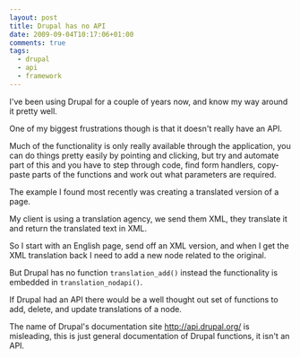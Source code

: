 ```yaml
---
layout: post
title: Drupal has no API
date: 2009-09-04T10:17:06+01:00
comments: true
tags:
  - drupal
  - api
  - framework
---
```


I've been using Drupal for a couple of years now, and know my way around it pretty well.

One of my biggest frustrations though is that it doesn't really have an API.

<!--more-->

Much of the functionality is only really available through the application, you can do things pretty easily by pointing and clicking, but try and automate part of this and you have to step through code, find form handlers, copy-paste parts of the functions and work out what parameters are required.

The example I found most recently was creating a translated version of a page.

My client is using a translation agency, we send them XML, they translate it and return the translated text in XML.

So I start with an English page, send off an XML version, and when I get the XML translation back I need to add a new node related to the original.

But Drupal has no function `translation_add()` instead the functionality is embedded in `translation_nodapi()`.

If Drupal had an API there would be a well thought out set of functions to add, delete, and update translations of a node.

The name of Drupal's documentation site http://api.drupal.org/ is misleading, this is just general documentation of Drupal functions, it isn't an API.
